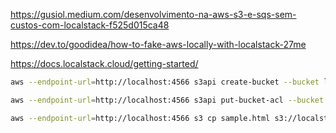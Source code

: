 https://gusiol.medium.com/desenvolvimento-na-aws-s3-e-sqs-sem-custos-com-localstack-f525d015ca48

https://dev.to/goodidea/how-to-fake-aws-locally-with-localstack-27me

https://docs.localstack.cloud/getting-started/

``` bash
aws --endpoint-url=http://localhost:4566 s3api create-bucket --bucket localstack-bucket-example

aws --endpoint-url=http://localhost:4566 s3api put-bucket-acl --bucket localstack-bucket-example --acl public-read

aws --endpoint-url=http://localhost:4566 s3 cp sample.html s3://localstack-bucket-example/
```